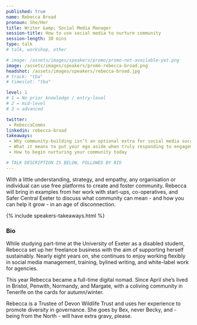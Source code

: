 ```yaml
---
published: true
name: Rebecca Broad
pronoun: She/Her
title: Writer &amp; Social Media Manager
session-title: How to use social media to nurture community
session-length: 30 mins
type: talk
# talk, workshop, other

# image: /assets/images/speakers/promo/promo-not-available-yet.png
image: /assets/images/speakers/promo-rebecca-broad.png
headshot: /assets/images/speakers/rebecca-broad.jpg
# track: "tba"
# timeslot: "tba"

level: 1
# 1 = No prior knowledge / entry-level
# 2 = mid-level
# 3 = advanced

twitter:
 - RebeccaComms
linkedin: rebecca-broad
takeaways:
 - Why community-building isn’t an optional extra for social media success, it’s key
 - What it means to put your ego aside when truly responding to engagement on social media
 - How to begin nurturing your community today

# TALK DESCRIPTION IS BELOW, FOLLOWED BY BIO
---
```


With a little understanding, strategy, and empathy, any organisation or individual can use free platforms to create and foster community. Rebecca will bring in examples from her work with start-ups, co-operatives, and Safer Central Exeter to discuss what community can mean - and how you can help it grow - in an age of disconnection.

{% include speakers-takeaways.html %}

<h3>Bio</h3>

While studying part-time at the University of Exeter as a disabled student, Rebecca set up her freelance business with the aim of supporting herself sustainably. Nearly eight years on, she continues to enjoy working flexibly in social media management, training, bylined writing, and white-label work for agencies.

This year Rebecca became a full-time digital nomad. Since April she’s lived in Bristol, Penwith, Normandy, and Margate, with a coliving community in Tenerife on the cards for autumn/winter.
  
Rebecca is a Trustee of Devon Wildlife Trust and uses her experience to promote diversity in governance. She goes by Bex, never Becky, and - being from the North - will have extra gravy, please.
